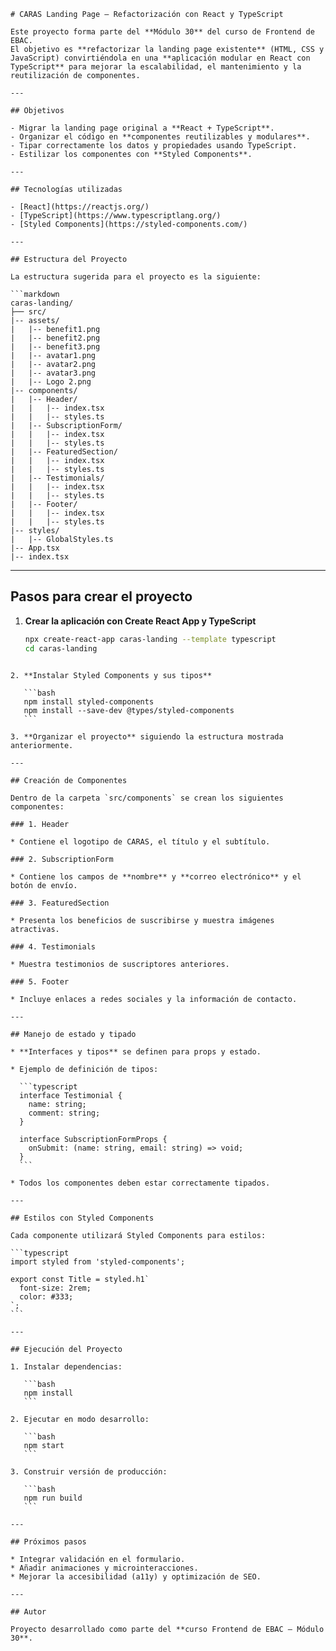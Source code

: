```
# CARAS Landing Page – Refactorización con React y TypeScript

Este proyecto forma parte del **Módulo 30** del curso de Frontend de EBAC.  
El objetivo es **refactorizar la landing page existente** (HTML, CSS y JavaScript) convirtiéndola en una **aplicación modular en React con TypeScript** para mejorar la escalabilidad, el mantenimiento y la reutilización de componentes.

---

## Objetivos

- Migrar la landing page original a **React + TypeScript**.
- Organizar el código en **componentes reutilizables y modulares**.
- Tipar correctamente los datos y propiedades usando TypeScript.
- Estilizar los componentes con **Styled Components**.

---

## Tecnologías utilizadas

- [React](https://reactjs.org/)
- [TypeScript](https://www.typescriptlang.org/)
- [Styled Components](https://styled-components.com/)

---

## Estructura del Proyecto

La estructura sugerida para el proyecto es la siguiente:

```markdown
caras-landing/
├── src/
|-- assets/
|   |-- benefit1.png
|   |-- benefit2.png
|   |-- benefit3.png
|   |-- avatar1.png
|   |-- avatar2.png
|   |-- avatar3.png
|   |-- Logo 2.png
|-- components/
|   |-- Header/
|   |   |-- index.tsx
|   |   |-- styles.ts
|   |-- SubscriptionForm/
|   |   |-- index.tsx
|   |   |-- styles.ts
|   |-- FeaturedSection/
|   |   |-- index.tsx
|   |   |-- styles.ts
|   |-- Testimonials/
|   |   |-- index.tsx
|   |   |-- styles.ts
|   |-- Footer/
|   |   |-- index.tsx
|   |   |-- styles.ts
|-- styles/
|   |-- GlobalStyles.ts
|-- App.tsx
|-- index.tsx

````

---

## Pasos para crear el proyecto

1. **Crear la aplicación con Create React App y TypeScript**

   ```bash
   npx create-react-app caras-landing --template typescript
   cd caras-landing
````

2. **Instalar Styled Components y sus tipos**

   ```bash
   npm install styled-components
   npm install --save-dev @types/styled-components
   ```

3. **Organizar el proyecto** siguiendo la estructura mostrada anteriormente.

---

## Creación de Componentes

Dentro de la carpeta `src/components` se crean los siguientes componentes:

### 1. Header

* Contiene el logotipo de CARAS, el título y el subtítulo.

### 2. SubscriptionForm

* Contiene los campos de **nombre** y **correo electrónico** y el botón de envío.

### 3. FeaturedSection

* Presenta los beneficios de suscribirse y muestra imágenes atractivas.

### 4. Testimonials

* Muestra testimonios de suscriptores anteriores.

### 5. Footer

* Incluye enlaces a redes sociales y la información de contacto.

---

## Manejo de estado y tipado

* **Interfaces y tipos** se definen para props y estado.

* Ejemplo de definición de tipos:

  ```typescript
  interface Testimonial {
    name: string;
    comment: string;
  }

  interface SubscriptionFormProps {
    onSubmit: (name: string, email: string) => void;
  }
  ```

* Todos los componentes deben estar correctamente tipados.

---

## Estilos con Styled Components

Cada componente utilizará Styled Components para estilos:

```typescript
import styled from 'styled-components';

export const Title = styled.h1`
  font-size: 2rem;
  color: #333;
`;
```

---

## Ejecución del Proyecto

1. Instalar dependencias:

   ```bash
   npm install
   ```

2. Ejecutar en modo desarrollo:

   ```bash
   npm start
   ```

3. Construir versión de producción:

   ```bash
   npm run build
   ```

---

## Próximos pasos

* Integrar validación en el formulario.
* Añadir animaciones y microinteracciones.
* Mejorar la accesibilidad (a11y) y optimización de SEO.

---

## Autor

Proyecto desarrollado como parte del **curso Frontend de EBAC – Módulo 30**.


